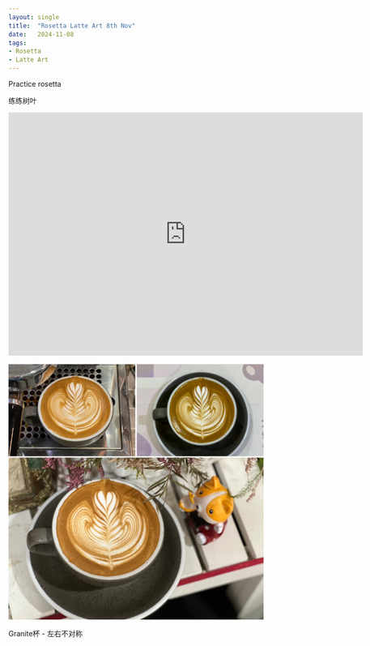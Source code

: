 ```yaml
---
layout: single
title:  "Rosetta Latte Art 8th Nov"
date:   2024-11-08
tags:
- Rosetta
- Latte Art
---
```



Practice rosetta

练练树叶


<div class="embed-container">
  <iframe
      src="https://www.youtube.com/embed/l7cIkf_6B0w"
      width="700"
      height="480"
      frameborder="0"
      allowfullscreen="true">
  </iframe>
</div>



![](/assets/img/2024/11/08/509F356C-1FE9-4216-9B2D-FE752A7B278D.JPG)



Granite杯 - 左右不对称
